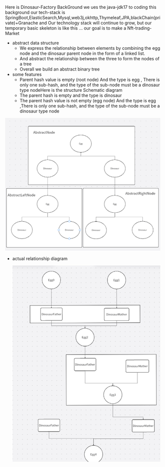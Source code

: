 Here is Dinosaur-Factory BackGround
we ues the java-jdk17 to coding this background
our tech-stack is SpringBoot,ElasticSearch,Mysql,web3j,okhttp,Thymeleaf,JPA,blackChain(private)+Granache and Our technology stack will continue to grow, but our temporary basic skeleton is like this ...
our goal is to make a Nft-trading-Market 

- abstract data structure
  - We express the relationship between elements by combining the egg node and the dinosaur parent node in the form of a linked list.
  - And abstract the relationship between the three to form the nodes of a tree
  - Overall we build an abstract binary tree
- some features
  - Parent hash value is empty (root node) And the type is egg , There is only one sub-hash, and the type of the sub-node must be a dinosaur type nodeHere is the structure Schematic diagram
  - The parent hash is empty and the type is dinosaur
  - The parent hash value is not empty (egg node) And the type is egg ,There is only one sub-hash, and the type of the sub-node must be a dinosaur type node

![image-20240602182624883](https://raw.githubusercontent.com/FBCD1012/TheImageRepository/main/image-20240602182624883.png)

- actual relationship diagram

    ![image-20240602183221931](https://raw.githubusercontent.com/FBCD1012/TheImageRepository/main/image-20240602183221931.png)
